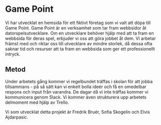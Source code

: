 # Game Point
Vi har utvecklat en hemsida för ett fiktivt företag som vi valt att döpa till Game Point. Game Point är en verksamhet som tar fram webbsidor åt datorspelsutvecklare. Om en utvecklare behöver hjälp med att ta fram en webbsida för deras spel, erbjuder vi oss att göra jobbet åt dem. Vi arbetar främst med och riktar oss till utvecklare av mindre storlek, då dessa ofta saknar tid och resurser att ta fram en webbsida som ger ett professionellt intryck. 

## Metod
Under arbetets gång kommer vi regelbundet träffas i skolan för att jobba tillsammans - på så sätt kan vi enkelt bolla ideér och få en omedelbar respons och input från varandra. De dagar då vi inte träffas kommer vi kommunicera genom Slack. Vi kommer även strukturera upp arbetets delmoment med hjälp av Trello.

Vi som utvecklat detta projekt är Fredrik Bruér, Sofia Skogelin och Elvis Ajdarpasic. 
